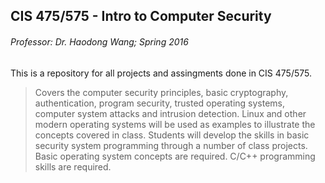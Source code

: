 CIS 475/575 - Intro to Computer Security
----------------------------------------
###### Professor: Dr. Haodong Wang; Spring 2016

This is a repository for all projects and assingments done in CIS 475/575.

> Covers the computer security principles, basic cryptography, authentication, program security, trusted operating systems, computer system attacks and intrusion detection. Linux and other modern operating systems will be used as examples to illustrate the concepts covered in class. Students will develop the skills in basic security system programming through a number of class projects. Basic operating system concepts are required. C/C++ programming skills are required.